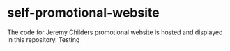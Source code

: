 # self-promotional-website
The code for Jeremy Childers promotional website is hosted and displayed in this repository. Testing

